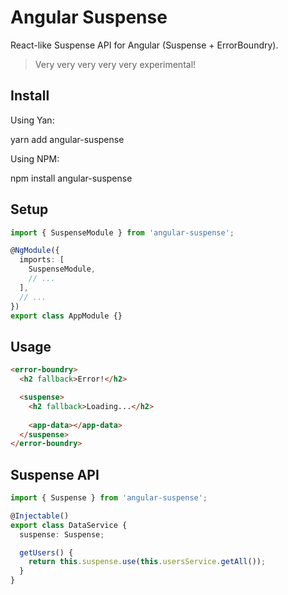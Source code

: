# Angular Suspense

React-like Suspense API for Angular (Suspense + ErrorBoundry).

> Very very very very very experimental!

## Install

Using Yan:

  yarn add angular-suspense

Using NPM:

  npm install angular-suspense

## Setup

```typescript
import { SuspenseModule } from 'angular-suspense';

@NgModule({
  imports: [
    SuspenseModule,
    // ...
  ],
  // ...
})
export class AppModule {}
```

## Usage

```html
<error-boundry>
  <h2 fallback>Error!</h2>

  <suspense>
    <h2 fallback>Loading...</h2>
    
    <app-data></app-data>
  </suspense>
</error-boundry>
```

## Suspense API

```typescript
import { Suspense } from 'angular-suspense';

@Injectable()
export class DataService {
  suspense: Suspense;

  getUsers() {
    return this.suspense.use(this.usersService.getAll());
  }
}
```

